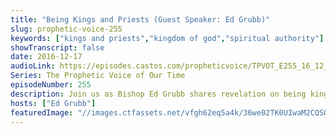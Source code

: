 ```yaml
---
title: "Being Kings and Priests (Guest Speaker: Ed Grubb)"
slug: prophetic-voice-255
keywords: ["kings and priests","kingdom of god","spiritual authority"]
showTranscript: false
date: 2016-12-17
audioLink: https://episodes.castos.com/propheticvoice/TPVOT_E255_16_12_17-18_Being_Kings_and_Priests.mp3
Series: The Prophetic Voice of Our Time
episodeNumber: 255
description: Join us as Bishop Ed Grubb shares revelation on being kings and priests.
hosts: ["Ed Grubb"]
featuredImage: "//images.ctfassets.net/vfgh62eq5a4k/36we02TK0UIwaM2CQSOaus/dc38d84ade009abd60c86d10ecaf5096/IMG_1417__edit___1_.jpg"
---
```

